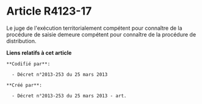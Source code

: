# Article R4123-17

Le juge de l'exécution territorialement compétent pour connaître de la procédure de saisie demeure compétent pour connaître
de la procédure de distribution.

**Liens relatifs à cet article**

	**Codifié par**:

	  - Décret n°2013-253 du 25 mars 2013

	**Créé par**:

	  - Décret n°2013-253 du 25 mars 2013 - art.
